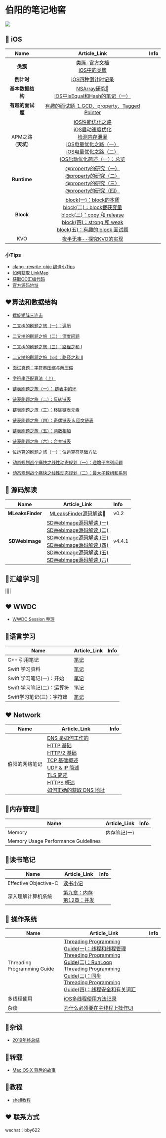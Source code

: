 # 伯阳的笔记地窖

![](https://github.com/BiBoyang/Study/blob/master/Image/changbaoshan.png?raw=true)
<!--标注：
🚧：施工中 
🤓：随便看看
👀：值得细看
🔄：需要返工
🐕：需要返工
🤔：正在学习
-->

## 📱 iOS
|  Name | Article_Link  |  Info |
|:-------:|:-------:|:------|
| **类簇**  |  [类簇-官方文档](https://github.com/BiBoyang/Study/blob/master/File/001.md)<br>[iOS中的类簇](https://github.com/BiBoyang/Study/blob/master/File/002.md)|   |
| **倒计时**  |  [iOS四种倒计时记录](https://github.com/BiBoyang/Study/blob/master/File/003.md) |   |
|  **基本数据结构** |  [NSArray研究](https://github.com/BiBoyang/Study/blob/master/File/004.md)👀<br>[iOS中isEqual和Hash的笔记（一）](https://github.com/BiBoyang/Study/blob/master/File/hash_01.md) |   |
| **有趣的面试题**  | [有趣的面试题_1.GCD、property、Tagged Pointer](https://github.com/BiBoyang/Study/blob/master/File/InterviewQue_01%20.md)   
| APM之路<br>(**天坑**) |  [iOS性能优化之路](https://github.com/BiBoyang/Study/blob/master/File/iOS_APM_04.md)<br>[iOS启动速度优化](https://github.com/BiBoyang/Study/blob/master/File/iOS_APM_03.md)<br>[检测内存泄漏](https://github.com/BiBoyang/Study/blob/master/File/iOS_APM_10.md)<br>[iOS电量优化之路（一）](https://github.com/BiBoyang/Study/blob/master/File/iOS_APM_01.md)<br>[iOS电量优化之路（二）](https://github.com/BiBoyang/Study/blob/master/File/iOS_APM_02.md)<br>[iOS启动优化简述（一）：总览](https://github.com/BiBoyang/BoyangBlog/blob/master/File/iOS_StartupTime_01.md)|
 **Runtime** | [@property的研究（一）](https://github.com/BiBoyang/BoyangBlog/blob/master/File/iOS_Property_01.md)<br>[@property的研究（二）](https://github.com/BiBoyang/BoyangBlog/blob/master/File/iOS_Property_02.md)<br>[@property的研究（三）](https://github.com/BiBoyang/BoyangBlog/blob/master/File/iOS_Property_03.md)<br>[@property的研究（四）](https://github.com/BiBoyang/BoyangBlog/blob/master/File/iOS_Property_04.md) |
|  **Block** | [block(一)：block的本质](https://github.com/BiBoyang/BoyangBlog/blob/master/File/Block_01.md)<br>[block(二)：block截获变量](https://github.com/BiBoyang/BoyangBlog/blob/master/File/Block_02.md)<br>[block(三)：copy 和 release](https://github.com/BiBoyang/BoyangBlog/blob/master/File/Block_03.md)<br>[block(四)：strong 和 weak](https://github.com/BiBoyang/BoyangBlog/blob/master/File/Block_04.md)<br>[block(五)：有趣的 block 面试题](https://github.com/BiBoyang/BoyangBlog/blob/master/File/Block_05.md)   |   |
|KVO|[夜半无事--探究KVO的实现](https://github.com/BiBoyang/Study/blob/master/File/KVO_00.md)|  |


### 小Tips

* [clang -rewrite-objc 编译小Tips](https://github.com/BiBoyang/BoyangBlog/blob/master/File/iOS_Tips/iOS_Tips_01.md)
* [如何获取 LinkMap](https://github.com/BiBoyang/BoyangBlog/blob/master/File/iOS_Tips/iOS_Tips_02.md)
* [获取OC汇编代码](https://github.com/BiBoyang/BoyangBlog/blob/master/File/iOS_Tips/iOS_Tips_03.md)
* [官方源码地址](https://github.com/BiBoyang/BoyangBlog/blob/master/File/iOS_Tips/iOS_Tips_04.md)

## ♥️算法和数据结构

* [螺旋矩阵三连击](https://github.com/BiBoyang/BoyangBlog/blob/master/File/Algorithm/Spiral_Matrix.md)

* [二叉树的刷题之旅（一）：遍历](https://github.com/BiBoyang/BoyangBlog/blob/master/File/Algorithm/Binary_Tree_01.md)

* [二叉树的刷题之旅（二）：深度问题](https://github.com/BiBoyang/BoyangBlog/blob/master/File/Algorithm/Binary_Tree_02.md)

* [二叉树的刷题之旅（三）：路径之和 I ](https://github.com/BiBoyang/BoyangBlog/blob/master/File/Algorithm/Binary_Tree_03.md)

* [二叉树的刷题之旅（四）：路径之和 II](https://github.com/BiBoyang/BoyangBlog/blob/master/File/Algorithm/Binary_Tree_04.md)

* [面试真题：字符串压缩与解压缩](https://github.com/BiBoyang/BoyangBlog/blob/master/File/Algorithm/String_Condense.md)

* [字符串匹配算法（上）](https://github.com/BiBoyang/BoyangBlog/blob/master/File/Algorithm/String_Matching.md)

* [链表刷题之旅（一）： 链表中的环](https://github.com/BiBoyang/BoyangBlog/blob/master/File/Algorithm/Linked_List_01.md)

* [链表刷题之旅（二）：反转链表](https://github.com/BiBoyang/BoyangBlog/blob/master/File/Algorithm/Linked_List_02.md)

* [链表刷题之旅（三）：移除链表元素](https://github.com/BiBoyang/BoyangBlog/blob/master/File/Algorithm/Linked_List_03.md)

* [链表刷题之旅（四）：奇偶链表 & 回文链表](https://github.com/BiBoyang/BoyangBlog/blob/master/File/Algorithm/Linked_List_04.md)

* [链表刷题之旅（五）：两数相加](https://github.com/BiBoyang/BoyangBlog/blob/master/File/Algorithm/Linked_List_05.md)

* [链表刷题之旅（六）：合并链表](https://github.com/BiBoyang/BoyangBlog/blob/master/File/Algorithm/Linked_List_06.md)

* [位运算的刷题之旅（一）：位运算符基础方法](https://github.com/BiBoyang/BoyangBlog/blob/master/File/Algorithm/Algorithm_Item_07.md)

* [动态规划战个痛快之线性动态规划（一）：递增子序列问题](https://github.com/BiBoyang/BoyangBlog/blob/master/File/Algorithm/DP_01.md)

* [动态规划战个痛快之线性动态规划（二）：最大子数组和系列](https://github.com/BiBoyang/BoyangBlog/blob/master/File/Algorithm/DP_02.md)

##  📖 源码解读
|  Name | Article_Link  |  Info |
|:-------:|:-------:|:------|
| **MLeaksFinder**  |  [MLeaksFinder源码解读](https://github.com/BiBoyang/BoyangBlog/blob/master/File/iOS_APM_10.md)👀|v0.2 | 
| **SDWebImage**  | [SDWebImage源码解读 (一)](https://github.com/BiBoyang/Study/blob/master/File/code_reader_01.md)<br>[SDWebImage源码解读 (二)](https://github.com/BiBoyang/Study/blob/master/File/code_reader_02.md)<br>[SDWebImage源码解读 (三)](https://github.com/BiBoyang/Study/blob/master/File/code_reader_03.md)<br>[SDWebImage源码解读 (四)](https://github.com/BiBoyang/Study/blob/master/File/code_reader_04.md)<br>[SDWebImage源码解读 (五)](https://github.com/BiBoyang/Study/blob/master/File/code_reader_05.md)<br>[SDWebImage源码解读 (六)](https://github.com/BiBoyang/Study/blob/master/File/code_reader_06.md)  |  v4.4.1 |

## 🐯汇编学习🚧
||||

## ♥️ WWDC
* [WWDC Session 整理](https://github.com/BiBoyang/BoyangBlog/blob/master/File/WWDC/WWDC_00.md)


## 📘语言学习

|Name|Article_Link|Info|
|---|---|---|
|C++ 引用笔记|[笔记](https://github.com/BiBoyang/BoyangBlog/blob/master/File/C:C%2B%2B/C%2B%2B_01.md)||
|Swift 学习资料|[笔记](https://github.com/BiBoyang/BoyangBlog/blob/master/File/Swift_Study_Note/Swift_Study_Note_00.md)||
|Swift 学习笔记(一)：开始 |[笔记](https://github.com/BiBoyang/BoyangBlog/blob/master/File/Swift_Study_Note/Swift_Study_Note_01.md)||
|Swift 学习笔记(二)：运算符 |[笔记](https://github.com/BiBoyang/BoyangBlog/blob/master/File/Swift_Study_Note/Swift_Study_Note_02.md)||
|Swift学习笔记(三)：字符串 |[笔记](https://github.com/BiBoyang/BoyangBlog/blob/master/File/Swift_Study_Note/Swift_Study_Note_03.md)||


## ♥️ Network

|Name|Article_Link|Info|
|---|---|---|
|伯阳的网络笔记|[DNS 是如何工作的](https://github.com/BiBoyang/BoyangBlog/blob/master/File/NetWork_01.md)<br>[HTTP 基础](https://github.com/BiBoyang/BoyangBlog/blob/master/File/NetWork_02.md)<br>[HTTP/2 基础](https://github.com/BiBoyang/BoyangBlog/blob/master/File/NetWork_03.md)<br>[TCP 基础概述](https://github.com/BiBoyang/BoyangBlog/blob/master/File/NetWork_04.md)<br>[UDP & IP 简述](https://github.com/BiBoyang/BoyangBlog/blob/master/File/NetWork_05.md)<br>[TLS 简述](https://github.com/BiBoyang/BoyangBlog/blob/master/File/NetWork_06.md)<br>[HTTPS 概述](https://github.com/BiBoyang/BoyangBlog/blob/master/File/NetWork_07.md)<br>[如何正确的获取 DNS 地址](https://github.com/BiBoyang/BoyangBlog/blob/41633056dd694e15af3b0b8254b2fa981e79c7df/File/NetWork_13.md)||


## 📘内存管理🚧

|Name|Article_Link|Info|
|---|---|---|
|Memory|[内存笔记(一)](https://github.com/BiBoyang/BoyangBlog/blob/master/File/memory_01.md)||
|Memory Usage Performance Guidelines|||

##  📒读书笔记
|  Name | Article_Link  |  Info |
|---|---|---|
| Effective Objective-C  | [读书小记](https://github.com/BiBoyang/BoyangBlog/blob/master/File/009.md) |   |
|深入理解计算机系统|[第九章：内存](https://github.com/BiBoyang/BoyangBlog/blob/master/File/memory_01.md)<br>[第12章：并发](https://github.com/BiBoyang/Study/blob/master/File/CSAPP_12.md)||

## 🍎 操作系统
|Name|Article_Link|Info|
|---|---|---|
|Threading Programming Guide|[Threading Programming Guide(一)：线程和线程管理](https://github.com/BiBoyang/Study/blob/master/File/Thread_00.md)<br>[Threading Programming Guide(二)：RunLoop](https://github.com/BiBoyang/Study/blob/master/File/Thread_01.md)<br>[Threading Programming Guide(三)：同步](https://github.com/BiBoyang/Study/blob/master/File/Thread_02.md)<br>[Threading Programming Guide(四)：线程安全和有关词汇](https://github.com/BiBoyang/Study/blob/master/File/Thread_03.md)||
|多线程使用|[iOS多线程使用方法记录](https://github.com/BiBoyang/Study/blob/master/File/Thread_04.md)||
|杂谈|[为什么必须要在主线程上操作UI](https://github.com/BiBoyang/Study/blob/master/File/Thread_06.md)||


## 🍎杂谈
* [2019年终总结](https://github.com/BiBoyang/BoyangBlog/blob/master/File/005.md)

## 🍎转载
* [Mac OS X 背后的故事](https://github.com/BiBoyang/BoyangBlog/blob/master/File/006.md)

## 🍎教程
* [shell教程](https://www.runoob.com/linux/linux-shell.html)


## ♥️ 联系方式

wechat：bby622

